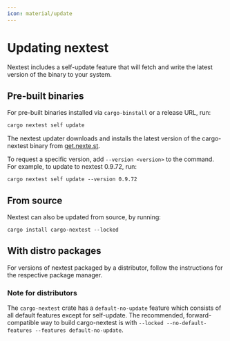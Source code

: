 ```yaml
---
icon: material/update
---
```


# Updating nextest

Nextest includes a self-update feature that will fetch and write the latest version of the binary to your system.

## Pre-built binaries

For pre-built binaries installed via `cargo-binstall` or a release URL, run:

```sh
cargo nextest self update
```

The nextest updater downloads and installs the latest version of the cargo-nextest binary from [get.nexte.st](https://get.nexte.st).

To request a specific version, add `--version <version>` to the command. For example, to update to nextest 0.9.72, run:

```
cargo nextest self update --version 0.9.72
```

## From source

Nextest can also be updated from source, by running:

```
cargo install cargo-nextest --locked
```

## With distro packages

For versions of nextest packaged by a distributor, follow the instructions for the respective package manager.

### Note for distributors

The `cargo-nextest` crate has a `default-no-update` feature which consists of all default features except for self-update. The recommended, forward-compatible way to build cargo-nextest is with `--locked --no-default-features --features default-no-update`.
